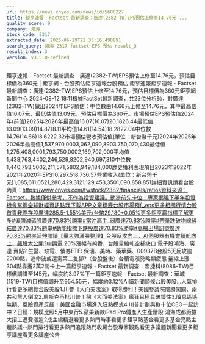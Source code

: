 ```yaml
---
url: https://news.cnyes.com/news/id/5680227
title: 鉅亨速報- Factset 最新調查：廣達(2382-TW)EPS預估上修至14.76元 ...
quality_score: 9
company: 鴻海
stock_code: 2317
extracted_date: 2025-06-29T22:35:16.490891
search_query: 鴻海 2317 factset EPS 預估 result_3
result_index: 3
version: v3.5.0-refined
---
```


鉅亨速報 - Factset 最新調查：廣達(2382-TW)EPS預估上修至14.76元，預估目標價為360元 | 鉅亨網 - 台股預估‌‌鉅亨速報台股預估 鉅亨速報鉅亨速報 - Factset 最新調查：廣達(2382-TW)EPS預估上修至14.76元，預估目標價為360元鉅亨網新聞中心 2024-08-12 18:11‌根據FactSet最新調查，共23位分析師，對廣達(2382-TW)做出2024年EPS預估：中位數由14.66元上修至14.76元，其中最高估值16.07元，最低估值13.09元，預估目標價為360元。市場預估EPS預估值2024年(前值)2025年2026年最高值16.07(16.07)20.1826.44最低值13.09(13.09)14.8718.11平均值14.61(14.54)18.2822.04中位數14.76(14.66)18.6222.32市場預估營收‌預估值(單位：新台幣千元)2024年2025年2026年最高值1,537,970,0003,062,090,8903,750,070,430最低值1,275,408,0001,793,750,0002,169,702,000平均值1,438,763,4402,246,529,8202,940,697,310中位數1,440,793,5002,211,571,5802,949,184,000歷史獲利表現項目2023年2022年2021年2020年EPS10.297.518.736.57營業收入(單位：新台幣千元)1,085,611,0521,280,429,3121,129,453,3501,090,858,851詳細資訊請看台股內頁：https://www.cnyes.com/twstock/2382/financials/ratios資料來源：Factset，數據僅供參考，不作為投資建議。動盪前先卡位！專家揭曉下半年投資機會掌握全球財經資訊點我下載APP文章標籤台股市場預估eps更多相關行情台股首頁我要存股廣達285.5-1.55%美元/台幣29.180+0.05%更多鉅亨贏指標了解更多#偏強減碼股廣達70.83%勝率#當沖高手_弱廣達70.83%勝率#帶量跌破均線糾結廣達70.83%勝率#動能指標下跌股廣達70.83%勝率#高檔出場訊號廣達70.83%勝率延伸閱讀【量大強漲股整理】台股反攻向上，AI伺服器有機會續航向上，飆股大公開?中興電 20%漲幅有夠香，台股量縮軋空補缺口 電子股鴻海、廣達 賣點? 生醫、缺電、債券ETF: 保瑞、美時、藥華藥、00937B台股5天反攻逾2200點，逃命波或還需第二隻腳?〈台股盤後〉台積電漲勢略顯疲態 量縮上漲304點靠攏2萬2關卡‌上一篇鉅亨速報 - Factset 最新調查：宏捷科(8086-TW)目標價調降至145元，幅度約3.97%下一篇鉅亨速報 - Factset 最新調查：華城(1519-TW)目標價調升至954.55元，幅度約3.12%‌‌AI讀新聞頭條台股美股...人氣排行看更多總覽台股美股1.川普《大而美法案》取得勝利！美國參議院險勝闖關、兩共和黨人倒戈2.馬斯克再批川普！稱《大而美法案》瘋狂且極具破壞性3.降息遙遙無期、風險資產反飆！美國金融市場進入狂熱模式4.川普計劃與數十位CEO一起訪中？日經：規模比照5月中東行5.蘋果新款iPad Pro傳進入生產階段 鴻海成都廠擴大招工返費漲逾2成‌主編精選看更多‌熱門時事看更多‌‌‌‌‌‌‌‌‌‌‌‌‌‌‌‌‌鉅亨熱基金看更多基金亮點主題熱議‌‌‌‌--‌‌‌‌熱門排行看更多熱門追蹤熱門收藏‌‌‌‌‌‌‌‌‌台股專家觀點看更多議題新聞看更多鉅亨講座看更多講座公告‌‌‌‌‌‌‌‌